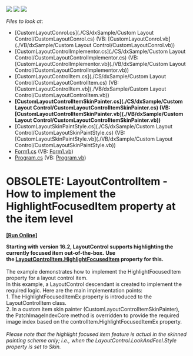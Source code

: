 <!-- default badges list -->
![](https://img.shields.io/endpoint?url=https://codecentral.devexpress.com/api/v1/VersionRange/134079133/16.2.1%2B)
[![](https://img.shields.io/badge/Open_in_DevExpress_Support_Center-FF7200?style=flat-square&logo=DevExpress&logoColor=white)](https://supportcenter.devexpress.com/ticket/details/T195123)
[![](https://img.shields.io/badge/📖_How_to_use_DevExpress_Examples-e9f6fc?style=flat-square)](https://docs.devexpress.com/GeneralInformation/403183)
<!-- default badges end -->
<!-- default file list -->
*Files to look at*:

* [CustomLayoutConrol.cs](./CS/dxSample/Custom Layout Control/CustomLayoutConrol.cs) (VB: [CustomLayoutConrol.vb](./VB/dxSample/Custom Layout Control/CustomLayoutConrol.vb))
* [CustomLayoutControlImplementor.cs](./CS/dxSample/Custom Layout Control/CustomLayoutControlImplementor.cs) (VB: [CustomLayoutControlImplementor.vb](./VB/dxSample/Custom Layout Control/CustomLayoutControlImplementor.vb))
* [CustomLayoutControlItem.cs](./CS/dxSample/Custom Layout Control/CustomLayoutControlItem.cs) (VB: [CustomLayoutControlItem.vb](./VB/dxSample/Custom Layout Control/CustomLayoutControlItem.vb))
* **[CustomLayoutControlItemSkinPainter.cs](./CS/dxSample/Custom Layout Control/CustomLayoutControlItemSkinPainter.cs) (VB: [CustomLayoutControlItemSkinPainter.vb](./VB/dxSample/Custom Layout Control/CustomLayoutControlItemSkinPainter.vb))**
* [CustomLayoutSkinPaintStyle.cs](./CS/dxSample/Custom Layout Control/CustomLayoutSkinPaintStyle.cs) (VB: [CustomLayoutSkinPaintStyle.vb](./VB/dxSample/Custom Layout Control/CustomLayoutSkinPaintStyle.vb))
* [Form1.cs](./CS/dxSample/Form1.cs) (VB: [Form1.vb](./VB/dxSample/Form1.vb))
* [Program.cs](./CS/dxSample/Program.cs) (VB: [Program.vb](./VB/dxSample/Program.vb))
<!-- default file list end -->
# OBSOLETE: LayoutControlItem - How to implement the HighlightFocusedItem property at the item level
<!-- run online -->
**[[Run Online]](https://codecentral.devexpress.com/t195123)**
<!-- run online end -->


<strong>Starting with version 16.2, LayoutControl supports highlighting the currently focused item out-of-the-box.</strong> <strong>Use the <a href="https://documentation.devexpress.com/#WindowsForms/DevExpressXtraLayoutLayoutControlItem_HighlightFocusedItemtopic">LayoutControlItem.HighlightFocusedItem</a> property for this.</strong><br><br>The example demonstrates how to implement the HighlightFocusedItem property for a layout control item. <br>In this example, a LayoutControl descendant is created to implement the required logic. Here are the main implementation points:<br>1. The HighlightFocusedItemEx property is introduced to the LayoutControlItem class.<br>2. In a custom item skin painter (CustomLayoutControlItemSkinPainter), the PatchImageIndexCore method is overridden to provide the required image index based on the controlItem.HighlightFocusedItemEx property.<br><br><em>Please note that the highlight focused item feature is actual in the skinned painting scheme only; i.e., when the LayoutControl.LookAndFeel.Style property is set to Skin.</em>

<br/>


